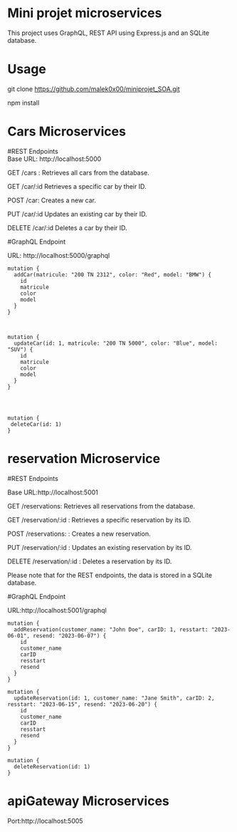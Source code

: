 # Mini projet microservices
This project uses GraphQL, REST API using Express.js and an SQLite database. 
# Usage

git clone https://github.com/malek0x00/miniprojet_SOA.git

npm install

# Cars Microservices
#REST Endpoints  
Base URL: http://localhost:5000

GET /cars : Retrieves all cars from the database.

GET /car/:id Retrieves a specific car by their ID.

POST /car: Creates a new car.

PUT /car/:id Updates an existing car by their ID.

DELETE /car/:id Deletes a car by their ID.

#GraphQL Endpoint

URL: http://localhost:5000/graphql
``` 
mutation {
  addCar(matricule: "200 TN 2312", color: "Red", model: "BMW") {
    id
    matricule
    color
    model
  }
}


``` 


``` 

mutation {
  updateCar(id: 1, matricule: "200 TN 5000", color: "Blue", model: "SUV") {
    id
    matricule
    color
    model
  }
}

  
  ```


 ``` 
 
mutation {
  deleteCar(id: 1)
}
 
 ``` 


# reservation Microservice

#REST Endpoints

Base URL:http://localhost:5001

GET /reservations: Retrieves all reservations from the database.

GET /reservation/:id : Retrieves a specific reservation by its ID.

POST /reservations: : Creates a new reservation.

PUT /reservation/:id : Updates an existing reservation by its ID.

DELETE /reservation/:id : Deletes a reservation by its ID.


Please note that for the REST endpoints, the data is stored in a SQLite database.

#GraphQL Endpoint

URL:http://localhost:5001/graphql

```
mutation {
  addReservation(customer_name: "John Doe", carID: 1, resstart: "2023-06-01", resend: "2023-06-07") {
    id
    customer_name
    carID
    resstart
    resend
  }
}

```

```
mutation {
  updateReservation(id: 1, customer_name: "Jane Smith", carID: 2, resstart: "2023-06-15", resend: "2023-06-20") {
    id
    customer_name
    carID
    resstart
    resend
  }
}

```

```
mutation {
  deleteReservation(id: 1)
}
 ```

# apiGateway Microservices 

Port:http://localhost:5005
